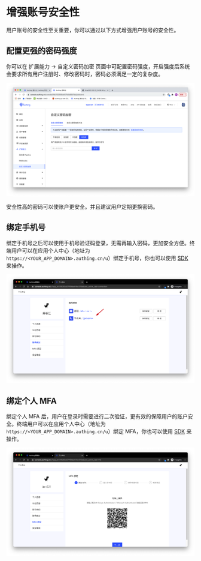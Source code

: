 # 增强账号安全性

用户账号的安全性至关重要，你可以通过以下方式增强用户账号的安全性。

## 配置更强的密码强度

你可以在 扩展能力 -> 自定义密码加密 页面中可配置密码强度，开启强度后系统会要求所有用户注册时、修改密码时，密码必须满足一定的复杂度。

![](./images/config-password.png)

安全性高的密码可以使账户更安全。并且建议用户定期更换密码。

## 绑定手机号

绑定手机号之后可以使用手机号验证码登录，无需再输入密码，更加安全方便。终端用户可以在应用个人中心（地址为 `https://<YOUR_APP_DOMAIN>.authing.cn/u`）绑定手机号，你也可以使用 [SDK](/reference/sdk-for-node/authentication/AuthenticationClient.md#绑定手机号) 来操作。

![](./images/Xnip2021-02-26_11-44-03.png)

## 绑定个人 MFA

绑定个人 MFA 后，用户在登录时需要进行二次验证，更有效的保障用户的账户安全。终端用户可以在应用个人中心（地址为 `https://<YOUR_APP_DOMAIN>.authing.cn/u`）绑定 MFA，你也可以使用 [SDK](/reference/sdk-for-node/authentication/MfaAuthenticationClient.md) 来操作。

![](./images/Xnip2021-02-26_11-45-11.png)